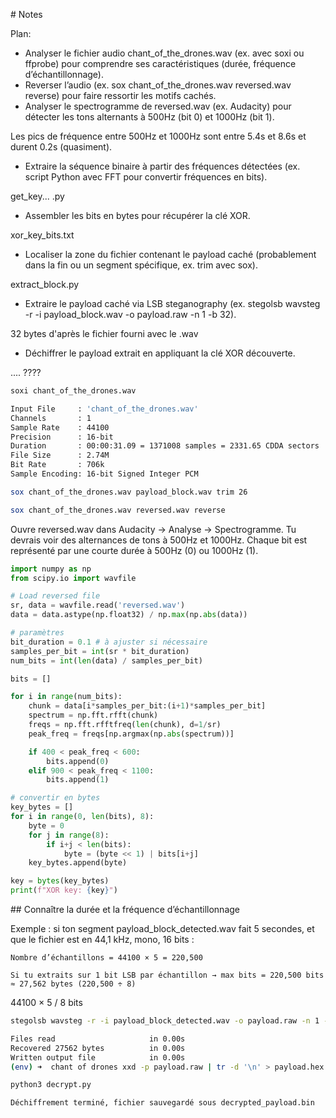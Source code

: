 # Notes

Plan:
- Analyser le fichier audio chant_of_the_drones.wav (ex. avec soxi ou ffprobe) pour comprendre ses caractéristiques (durée, fréquence d’échantillonnage).
- Reverser l’audio (ex. sox chant_of_the_drones.wav reversed.wav reverse) pour faire ressortir les motifs cachés.
- Analyser le spectrogramme de reversed.wav (ex. Audacity) pour détecter les tons alternants à 500Hz (bit 0) et 1000Hz (bit 1).

Les pics de fréquence entre 500Hz et 1000Hz sont entre 5.4s et 8.6s et durent 0.2s (quasiment).

- Extraire la séquence binaire à partir des fréquences détectées (ex. script Python avec FFT pour convertir fréquences en bits).

get_key... .py

- Assembler les bits en bytes pour récupérer la clé XOR.

xor_key_bits.txt

- Localiser la zone du fichier contenant le payload caché (probablement dans la fin ou un segment spécifique, ex. trim avec sox).

extract_block.py

- Extraire le payload caché via LSB steganography (ex. stegolsb wavsteg -r -i payload_block.wav -o payload.raw -n 1 -b 32).

32 bytes d'après le fichier fourni avec le .wav

- Déchiffrer le payload extrait en appliquant la clé XOR découverte.

.... ????



```bash
soxi chant_of_the_drones.wav

Input File     : 'chant_of_the_drones.wav'
Channels       : 1
Sample Rate    : 44100
Precision      : 16-bit
Duration       : 00:00:31.09 = 1371008 samples = 2331.65 CDDA sectors
File Size      : 2.74M
Bit Rate       : 706k
Sample Encoding: 16-bit Signed Integer PCM

sox chant_of_the_drones.wav payload_block.wav trim 26

sox chant_of_the_drones.wav reversed.wav reverse
``` 

Ouvre reversed.wav dans Audacity → Analyse → Spectrogramme.
Tu devrais voir des alternances de tons à 500Hz et 1000Hz. Chaque bit est représenté par une courte durée à 500Hz (0) ou 1000Hz (1).

```python
import numpy as np
from scipy.io import wavfile

# Load reversed file
sr, data = wavfile.read('reversed.wav')
data = data.astype(np.float32) / np.max(np.abs(data))

# paramètres
bit_duration = 0.1 # à ajuster si nécessaire
samples_per_bit = int(sr * bit_duration)
num_bits = int(len(data) / samples_per_bit)

bits = []

for i in range(num_bits):
    chunk = data[i*samples_per_bit:(i+1)*samples_per_bit]
    spectrum = np.fft.rfft(chunk)
    freqs = np.fft.rfftfreq(len(chunk), d=1/sr)
    peak_freq = freqs[np.argmax(np.abs(spectrum))]

    if 400 < peak_freq < 600:
        bits.append(0)
    elif 900 < peak_freq < 1100:
        bits.append(1)

# convertir en bytes
key_bytes = []
for i in range(0, len(bits), 8):
    byte = 0
    for j in range(8):
        if i+j < len(bits):
            byte = (byte << 1) | bits[i+j]
    key_bytes.append(byte)

key = bytes(key_bytes)
print(f"XOR key: {key}")
```

## Connaître la durée et la fréquence d’échantillonnage

Exemple : si ton segment payload_block_detected.wav fait 5 secondes, et que le fichier est en 44,1 kHz, mono, 16 bits :

    Nombre d’échantillons = 44100 × 5 = 220,500

    Si tu extraits sur 1 bit LSB par échantillon → max bits = 220,500 bits ≈ 27,562 bytes (220,500 ÷ 8)
44100 × 5 / 8 bits
```bash
stegolsb wavsteg -r -i payload_block_detected.wav -o payload.raw -n 1 -b 32

Files read                     in 0.00s
Recovered 27562 bytes          in 0.00s
Written output file            in 0.00s
(env) ➜  chant of drones xxd -p payload.raw | tr -d '\n' > payload.hex

python3 decrypt.py

Déchiffrement terminé, fichier sauvegardé sous decrypted_payload.bin
```